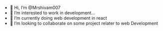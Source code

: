 - 👋 Hi, I’m @Mrshivam007
- 👀 I’m interested to work in development...
- 🌱 I’m currently doing web development in react
- 💞️ I’m looking to collaborate on some project relater to web Development


<!---
Mrshivam007/Mrshivam007 is a ✨ special ✨ repository because its `README.md` (this file) appears on your GitHub profile.
You can click the Preview link to take a look at your changes.
--->

